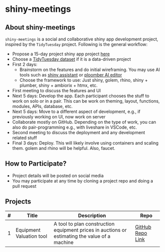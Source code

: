 # shiny-meetings


## About shiny-meetings

`shiny-meetings` is a social and collaborative shiny app development
project, inspired by the `TidyTuesday` project. Following is the general
workflow:

- Propose a 15-day project shiny app project
  [here](https://github.com/durraniu/shiny-meetings/discussions/3)  
- Choose a [TidyTuesday
  dataset](https://github.com/rfordatascience/tidytuesday) if it is a
  data-driven project  
- First 2 days:
  - Brainstorm on the features and do initial wireframing. You may use
    AI tools such as [shiny
    assistant](https://gallery.shinyapps.io/assistant/#) or [ploomber AI
    editor](https://editor.ploomber.io/)  
  - Choose the framework to use: Just shiny, golem, rhino, shiny +
    plumber, shiny + ambiorix + htmx, etc.  
- First meeting to discuss the features and UI  
- Next 5 days: Develop the app. Each participant chooses the stuff to
  work on solo or in a pair. This can be work on theming, layout,
  functions, modules, APIs, database, etc.  
- Next 5 days: Move to a different aspect of development, e.g., if
  previously working on UI, now work on server  
- Collaborate mostly on GitHub. Depending on the type of work, you can
  also do pair-programming e.g., with liveshare in VSCode, etc.  
- Second meeting to discuss the deployment and any development related
  stuff  
- Final 3 days: Deploy. This will likely involve using containers and
  scaling them. golem and rhino will be helpful. Also, faucet.

## How to Participate?

- Project details will be posted on social media
- You may participate at any time by cloning a project repo and doing a
  pull request

## Projects

| \# | Title | Description | Repo |
|----|----|----|----|
| 1 | Equipment Valuation tool | A tool to plan construction equipment prices in auctions or estimating the value of a machine | [GitHub Repo Link](https://github.com/shiny-meetings/equipmentValuation) |
